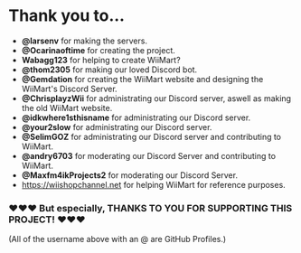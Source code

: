 # Thank you to...
- **@larsenv** for making the servers.
- **@Ocarinaoftime** for creating the project.
- **Wabagg123** for helping to create WiiMart?
- **@thom2305** for making our loved Discord bot.
- **@Gemdation** for creating the WiiMart website and designing the WiiMart's Discord Server.
- **@ChrisplayzWii** for administrating our Discord server, aswell as making the old WiiMart website.
- **@idkwhere1sthisname** for administrating our Discord server.
- **@your2slow** for administrating our Discord server.
- **@SelimGOZ** for administrating our Discord server and contributing to WiiMart.
- **@andry6703** for moderating our Discord Server and contributing to WiiMart.
- **@Maxfm4ikProjects2** for moderating our Discord Server.
- https://wiishopchannel.net for helping WiiMart for reference purposes.

### :heart::heart::heart: But especially, THANKS TO YOU FOR SUPPORTING THIS PROJECT! :heart::heart::heart:

(All of the username above with an @ are GitHub Profiles.)